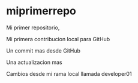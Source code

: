 # miprimerrepo
Mi primer repositorio, 

Mi primera contribucion local para GitHub

Un commit mas desde GitHub

Una actualizacion mas

Cambios desde mi rama local llamada developer01
